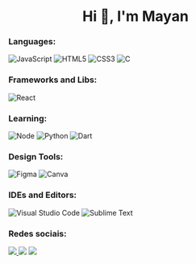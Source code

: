 <h1 align="center">Hi 👋, I'm Mayan</h1>

<h3 align="left">Languages:</h3>
<p align="left">

<img alt="JavaScript" src="https://img.shields.io/badge/javascript-%23323330.svg?style=for-the-badge&logo=javascript&logoColor=%23F7DF1E"/>

<img alt="HTML5" src="https://img.shields.io/badge/html5-%23E34F26.svg?style=for-the-badge&logo=html5&logoColor=white"/>

<img alt="CSS3" src="https://img.shields.io/badge/css3-%231572B6.svg?style=for-the-badge&logo=css3&logoColor=white"/>

<img alt="C" src="https://img.shields.io/badge/c-%2300599C.svg?style=for-the-badge&logo=c&logoColor=white"/>

</p>

<h3 align="left">Frameworks and Libs:
</h3>
<p align="left">

<img alt="React" src="https://img.shields.io/badge/react-%2320232a.svg?style=for-the-badge&logo=react&logoColor=%2361DAFB"/>

</p>

<h3 align="left">Learning:</h3>
<p align="left">

<img alt="Node" src="https://img.shields.io/badge/node.js-6DA55F?style=for-the-badge&logo=node.js&logoColor=white"/>

<img alt="Python" src="https://img.shields.io/badge/python-%2314354C.svg?style=for-the-badge&logo=python&logoColor=white"/>

<img alt="Dart" src="https://img.shields.io/badge/dart-%230175C2.svg?style=for-the-badge&logo=dart&logoColor=white"/>

</p>

<h3 align="left">Design Tools:</h3>
<p align="left">
  
<img alt="Figma" src="https://img.shields.io/badge/figma-%23F24E1E.svg?style=for-the-badge&logo=figma&logoColor=white"/>

<img alt="Canva" src="https://img.shields.io/badge/Canva-%2300C4CC.svg?style=for-the-badge&logo=Canva&logoColor=white"/>

</p>

<h3 align="left">IDEs and Editors: </h3>
<p align="left">

<img alt="Visual Studio Code" src="https://img.shields.io/badge/VisualStudioCode-0078d7.svg?style=for-the-badge&logo=visual-studio-code&logoColor=white"/>

<img alt="Sublime Text" src="https://img.shields.io/badge/sublime_text-%23575757.svg?style=for-the-badge&logo=sublime-text&logoColor=important"/>

</p>

<h3 align="left">Redes sociais:</h3>
<p align="left">
  <a href="https://www.linkedin.com/in/arthurmayan/">
  <img src = "https://img.shields.io/badge/-LinkedIn-%230077B5?style=for-the-badge&logo=linkedin&logoColor=white" target = "_ blank ">
</a> 
  <img src=https://img.shields.io/badge/Gmail-D14836?style=for-the-badge&logo=gmail&logoColor=white href="be.cavanellas@gmail.com"/>
  <a href="https://www.instagram.com/arthurmayan/"> <img src =https://img.shields.io/badge/instagram-%23E4405F.svg?style=for-the-badge&logo=Instagram&logoColor=white/> 
</p>

